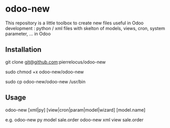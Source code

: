# odoo-new
This repository is a little toolbox to create new files useful in Odoo development : python / xml files with skelton of models, views, cron, system parameter, ... in Odoo

## Installation

git clone git@github.com:pierrelocus/odoo-new

sudo chmod +x odoo-new/odoo-new

sudo cp odoo-new/odoo-new /usr/bin

## Usage

odoo-new [xml|py] [view|cron|param|model|wizard] [model.name]

e.g. odoo-new py model sale.order
     odoo-new xml view sale.order
